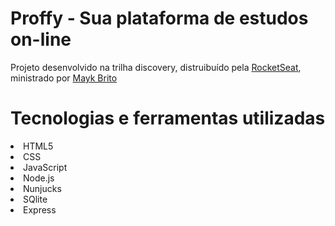 # Proffy - Sua plataforma de estudos on-line
Projeto desenvolvido na trilha discovery, distruibuído pela [RocketSeat](https://rocketseat.com.br/), ministrado por [Mayk Brito](https://github.com/maykbrito)

<h1>Tecnologias e ferramentas utilizadas</h1>

<li>HTML5</li>
<li>CSS</li>
<li>JavaScript</li>
<li>Node.js</li>
<li>Nunjucks</li>
<li>SQlite</li>
<li>Express</li>
